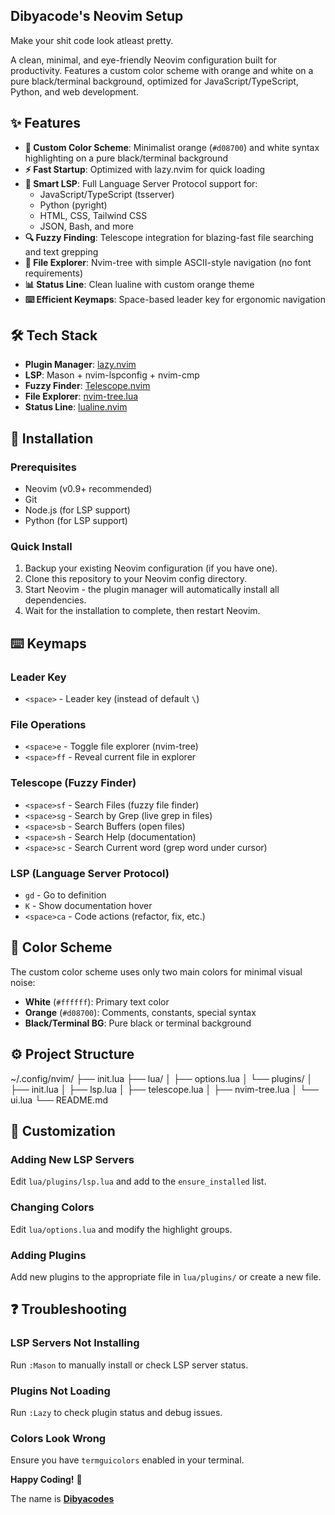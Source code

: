 ## Dibyacode's Neovim Setup
Make your shit code look atleast pretty.

A clean, minimal, and eye-friendly Neovim configuration built for productivity. Features a custom color scheme with orange and white on a pure black/terminal background, optimized for JavaScript/TypeScript, Python, and web development.

## ✨ Features

- **🎨 Custom Color Scheme**: Minimalist orange (`#d08700`) and white syntax highlighting on a pure black/terminal background
- **⚡ Fast Startup**: Optimized with lazy.nvim for quick loading
- **🧠 Smart LSP**: Full Language Server Protocol support for:
  - JavaScript/TypeScript (tsserver)
  - Python (pyright)
  - HTML, CSS, Tailwind CSS
  - JSON, Bash, and more
- **🔍 Fuzzy Finding**: Telescope integration for blazing-fast file searching and text grepping
- **📁 File Explorer**: Nvim-tree with simple ASCII-style navigation (no font requirements)
- **📊 Status Line**: Clean lualine with custom orange theme
- **⌨️ Efficient Keymaps**: Space-based leader key for ergonomic navigation

## 🛠️ Tech Stack

- **Plugin Manager**: [lazy.nvim](https://github.com/folke/lazy.nvim)
- **LSP**: Mason + nvim-lspconfig + nvim-cmp
- **Fuzzy Finder**: [Telescope.nvim](https://github.com/nvim-telescope/telescope.nvim)
- **File Explorer**: [nvim-tree.lua](https://github.com/nvim-tree/nvim-tree.lua)
- **Status Line**: [lualine.nvim](https://github.com/nvim-lualine/lualine.nvim)

## 🚀 Installation

### Prerequisites
- Neovim (v0.9+ recommended)
- Git
- Node.js (for LSP support)
- Python (for LSP support)

### Quick Install
1.  Backup your existing Neovim configuration (if you have one).
2.  Clone this repository to your Neovim config directory.
3.  Start Neovim - the plugin manager will automatically install all dependencies.
4.  Wait for the installation to complete, then restart Neovim.

## ⌨️ Keymaps

### Leader Key
- `<space>` - Leader key (instead of default `\`)

### File Operations
- `<space>e` - Toggle file explorer (nvim-tree)
- `<space>ff` - Reveal current file in explorer

### Telescope (Fuzzy Finder)
- `<space>sf` - Search Files (fuzzy file finder)
- `<space>sg` - Search by Grep (live grep in files)
- `<space>sb` - Search Buffers (open files)
- `<space>sh` - Search Help (documentation)
- `<space>sc` - Search Current word (grep word under cursor)

### LSP (Language Server Protocol)
- `gd` - Go to definition
- `K` - Show documentation hover
- `<space>ca` - Code actions (refactor, fix, etc.)

## 🎨 Color Scheme

The custom color scheme uses only two main colors for minimal visual noise:
- **White** (`#ffffff`): Primary text color
- **Orange** (`#d08700`): Comments, constants, special syntax
- **Black/Terminal BG**: Pure black or terminal background

## ⚙️ Project Structure

~/.config/nvim/
├── init.lua
├── lua/
│ ├── options.lua
│ └── plugins/
│ ├── init.lua
│ ├── lsp.lua
│ ├── telescope.lua
│ ├── nvim-tree.lua
│ └── ui.lua
└── README.md


## 🔧 Customization

### Adding New LSP Servers
Edit `lua/plugins/lsp.lua` and add to the `ensure_installed` list.

### Changing Colors
Edit `lua/options.lua` and modify the highlight groups.

### Adding Plugins
Add new plugins to the appropriate file in `lua/plugins/` or create a new file.

## ❓ Troubleshooting

### LSP Servers Not Installing
Run `:Mason` to manually install or check LSP server status.

### Plugins Not Loading
Run `:Lazy` to check plugin status and debug issues.

### Colors Look Wrong
Ensure you have `termguicolors` enabled in your terminal.

**Happy Coding!** 🚀

The name is [**Dibyacodes**](https://x.com/dibyacodes)
